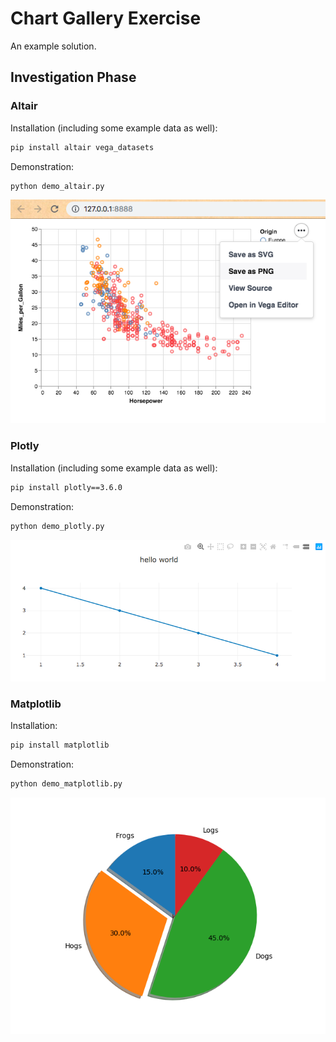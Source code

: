 # Chart Gallery Exercise

An example solution.

## Investigation Phase

### Altair

Installation (including some example data as well):

```sh
pip install altair vega_datasets
```

Demonstration:

```sh
python demo_altair.py
```

![](/images/demo_altair.png)


### Plotly

Installation (including some example data as well):

```sh
pip install plotly==3.6.0
```

Demonstration:

```sh
python demo_plotly.py
```

![](/images/demo_plotly.png)


### Matplotlib

Installation:

```sh
pip install matplotlib
```

Demonstration:

```sh
python demo_matplotlib.py
```

![](/images/demo_matplotlib.png)
